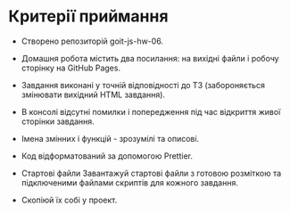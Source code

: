 # Критерії приймання

- Створено репозиторій goit-js-hw-06.

- Домашня робота містить два посилання: на вихідні файли і робочу сторінку на
  GitHub Pages.

- Завдання виконані у точній відповідності до ТЗ (забороняється змінювати
  вихідний HTML завдання).

- В консолі відсутні помилки і попередження під час відкриття живої сторінки
  завдання.

- Імена змінних і функцій - зрозумілі та описові.

- Код відформатований за допомогою Prettier.

- Стартові файли Завантажуй стартові файли з готовою розміткою та підключеними
  файлами скриптів для кожного завдання.

- Скопіюй їх собі у проект.
